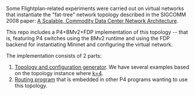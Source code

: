 Some Flightplan-related experiments were carried out on virtual networks that instantiate the
"fat-tree" network topology described in the SIGCOMM 2008 paper:
[A Scalable, Commodity Data Center Network Architecture](http://cseweb.ucsd.edu/~vahdat/papers/sigcomm08.pdf).

This repo includes a P4+BMv2+FDP implementation of this topology -- that is,
featuring P4 switches using the BMv2 runtime and using the FDP backend for
instantiating Mininet and configuring the virtual network.

The implementation consists of 2 parts:
1. [Topology and configuration generator](../generate_alv_network.py). We have several examples based on the topology instance where [k=4](../bmv2/topologies/alv_k\=4.yml).
2. [Routing program](../Source/ALV.p4) that is embedded in other P4 programs wanting to use this topology.
